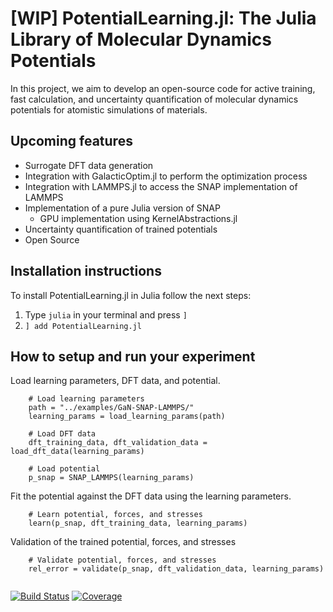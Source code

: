 # [WIP] PotentialLearning.jl: The Julia Library of Molecular Dynamics Potentials

In this project, we aim to develop an open-source code for active training, fast calculation, and uncertainty quantification of molecular dynamics potentials for atomistic simulations of materials. 

## Upcoming features
- Surrogate DFT data generation
- Integration with GalacticOptim.jl to perform the optimization process
- Integration with LAMMPS.jl to access the SNAP implementation of LAMMPS
- Implementation of a pure Julia version of SNAP
  - GPU implementation using KernelAbstractions.jl
- Uncertainty quantification of trained potentials
- Open Source

## Installation instructions

To install PotentialLearning.jl in Julia follow the next steps:

1. Type `julia` in your terminal and press `]`
2. `] add PotentialLearning.jl`

## How to setup and run your experiment

Load learning parameters, DFT data, and potential.
```
    # Load learning parameters
    path = "../examples/GaN-SNAP-LAMMPS/"
    learning_params = load_learning_params(path)
    
    # Load DFT data
    dft_training_data, dft_validation_data = load_dft_data(learning_params)
    
    # Load potential
    p_snap = SNAP_LAMMPS(learning_params)
```

Fit the potential against the DFT data using the learning parameters.
```
    # Learn potential, forces, and stresses
    learn(p_snap, dft_training_data, learning_params)

```

Validation of the trained potential, forces, and stresses
```
    # Validate potential, forces, and stresses
    rel_error = validate(p_snap, dft_validation_data, learning_params)
    
```


[![Build Status](https://github.com/CESMIX-MIT/PotentialLearning.jl/workflows/CI/badge.svg)](https://github.com/CESMIX-MIT/PotentialLearning.jl/actions)
[![Coverage](https://codecov.io/gh/CESMIX-MIT/PotentialLearning.jl/branch/master/graph/badge.svg)](https://codecov.io/gh/CESMIX-MIT/PotentialLearning.jl)
